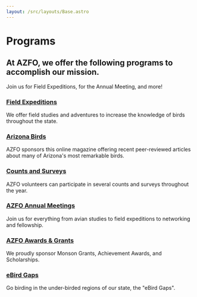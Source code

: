 ```yaml
---
layout: /src/layouts/Base.astro
---
```


# Programs

## At AZFO, we offer the following programs to accomplish our mission.

Join us for Field Expeditions, for the Annual Meeting, and more!

### [Field Expeditions](/programs/expeditions)

We offer field studies and adventures to increase the knowledge of birds throughout the state.

### [Arizona Birds](https://arizonabirds.org)

AZFO sponsors this online magazine offering recent peer-reviewed articles about many of Arizona's most remarkable birds.

### [Counts and Surveys](/programs/surveys)

AZFO volunteers can participate in several counts and surveys throughout the year.

### [AZFO Annual Meetings](/programs/annual-meeting)

Join us for everything from avian studies to field expeditions to networking and fellowship.

### [AZFO Awards & Grants](/programs/awards-and-grants)

We proudly sponsor Monson Grants, Achievement Awards, and Scholarships.

### [eBird Gaps](/programs/ebird-gaps)

Go birding in the under-birded regions of our state, the "eBird Gaps".
